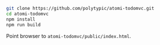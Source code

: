 ```bash
git clone https://github.com/polytypic/atomi-todomvc.git
cd atomi-todomvc
npm install
npm run build
```

Point browser to `atomi-todomvc/public/index.html`.
